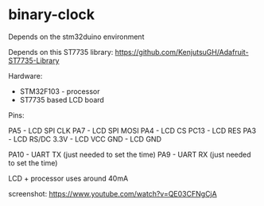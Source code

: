 # binary-clock

Depends on the stm32duino environment

Depends on this ST7735 library: https://github.com/KenjutsuGH/Adafruit-ST7735-Library

Hardware:
* STM32F103 - processor
* ST7735 based LCD board

Pins:

PA5 - LCD SPI CLK
PA7 - LCD SPI MOSI
PA4 - LCD CS
PC13 - LCD RES
PA3 - LCD RS/DC
3.3V - LCD VCC
GND - LCD GND

PA10 - UART TX (just needed to set the time)
PA9 - UART RX (just needed to set the time)

LCD + processor uses around 40mA

screenshot: https://www.youtube.com/watch?v=QE03CFNgCjA

